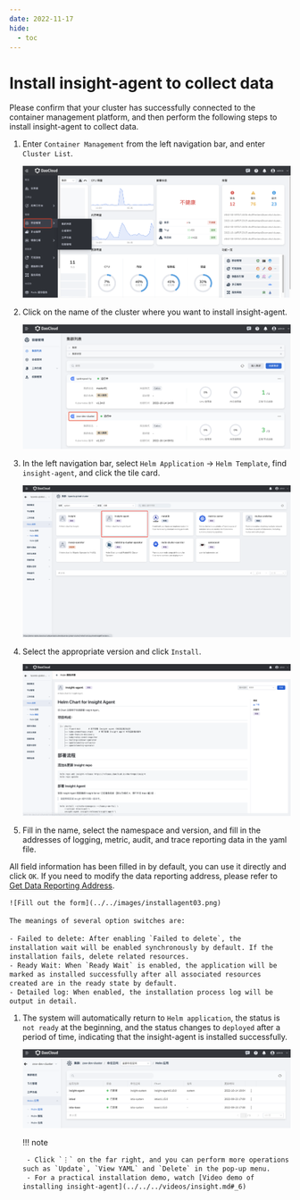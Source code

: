 ```yaml
---
date: 2022-11-17
hide:
  - toc
---
```


# Install insight-agent to collect data

Please confirm that your cluster has successfully connected to the container management platform, and then perform the following steps to install insight-agent to collect data.

1. Enter `Container Management` from the left navigation bar, and enter `Cluster List`.

    ![Enter cluster list](../../images/login01.png)

1. Click on the name of the cluster where you want to install insight-agent.

    ![Click on the cluster name](../../images/login02.png)

1. In the left navigation bar, select `Helm Application` -> `Helm Template`, find `insight-agent`, and click the tile card.

    ![found insight-agent](../../images/installagent01.png)

1. Select the appropriate version and click `Install`.

    ![install](../../images/installagent02.png)

1. Fill in the name, select the namespace and version, and fill in the addresses of logging, metric, audit, and trace reporting data in the yaml file.

All field information has been filled in by default, you can use it directly and click `OK`. If you need to modify the data reporting address, please refer to [Get Data Reporting Address](gethosturl.md).

    ![Fill out the form](../../images/installagent03.png)

    The meanings of several option switches are:

    - Failed to delete: After enabling `Failed to delete`, the installation wait will be enabled synchronously by default. If the installation fails, delete related resources.
    - Ready Wait: When `Ready Wait` is enabled, the application will be marked as installed successfully after all associated resources created are in the ready state by default.
    - Detailed log: When enabled, the installation process log will be output in detail.

1. The system will automatically return to `Helm application`, the status is `not ready` at the beginning, and the status changes to `deployed` after a period of time, indicating that the insight-agent is installed successfully.

    ![Success](../../images/login03.png)

    !!! note

        - Click `⋮` on the far right, and you can perform more operations such as `Update`, `View YAML` and `Delete` in the pop-up menu.
        - For a practical installation demo, watch [Video demo of installing insight-agent](../../../videos/insight.md#_6)